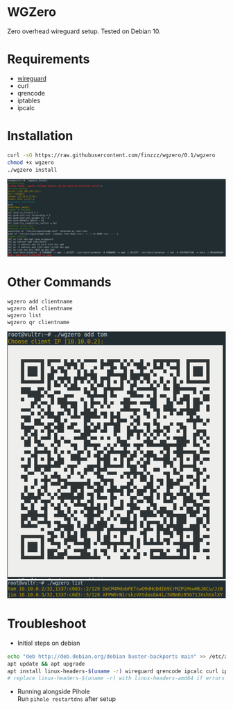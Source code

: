 # WGZero
Zero overhead wireguard setup. Tested on Debian 10.

# Requirements
- [wireguard](https://www.wireguard.com/install/)
- curl
- qrencode
- iptables
- ipcalc

# Installation
```bash
curl -sO https://raw.githubusercontent.com/finzzz/wgzero/0.1/wgzero
chmod +x wgzero
./wgzero install
```

![](screenshots/install.png)


# Other Commands
```
wgzero add clientname
wgzero del clientname
wgzero list
wgzero qr clientname
```
![](screenshots/add.png)
![](screenshots/list.png)


# Troubleshoot
- Initial steps on debian
```bash
echo "deb http://deb.debian.org/debian buster-backports main" >> /etc/apt/sources.list
apt update && apt upgrade
apt install linux-headers-$(uname -r) wireguard qrencode ipcalc curl iptables
# replace linux-headers-$(uname -r) with linux-headers-amd64 if errors
```
- Running alongside Pihole  
Run `pihole restartdns` after setup
